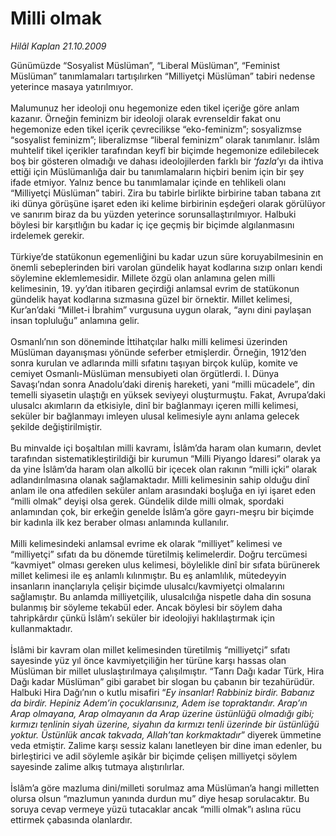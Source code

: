 # Milli olmak

*Hilâl Kaplan 21.10.2009*

<div class="taraf_structure_2col_1zq">
<div class="margen_n">



 <p>Günümüzde “Sosyalist Müslüman”, “Liberal Müslüman”, “Feminist Müslüman” tanımlamaları tartışılırken “Milliyetçi Müslüman” tabiri nedense yeterince masaya yatırılmıyor. <br/><br/>Malumunuz her ideoloji onu hegemonize eden tikel içeriğe göre anlam kazanır. Örneğin feminizm bir ideoloji olarak evrenseldir fakat onu hegemonize eden tikel içerik çevrecilikse “eko-feminizm”; sosyalizmse “sosyalist feminizm”; liberalizmse “liberal feminizm” olarak tanımlanır. İslâm muhtelif tikel içerikler tarafından keyfî bir biçimde hegemonize edilebilecek boş bir gösteren olmadığı ve dahası ideolojilerden farklı bir ‘<i>fazla</i>’yı da ihtiva ettiği için Müslümanlığa dair bu tanımlamaların hiçbiri benim için bir şey ifade etmiyor. Yalnız bence bu tanımlamalar içinde en tehlikeli olanı “Milliyetçi Müslüman” tabiri. Zira bu tabirle birlikte birbirine taban tabana zıt iki dünya görüşüne işaret eden iki kelime birbirinin eşdeğeri olarak görülüyor ve sanırım biraz da bu yüzden yeterince sorunsallaştırılmıyor. Halbuki böylesi bir karşıtlığın bu kadar iç içe geçmiş bir biçimde algılanmasını irdelemek gerekir. <br/><br/>Türkiye’de statükonun egemenliğini bu kadar uzun süre koruyabilmesinin en önemli sebeplerinden biri varolan gündelik hayat kodlarına sızıp onları kendi söylemine eklemlemesidir. Millete özgü olan anlamına gelen milli kelimesinin, 19. yy’dan itibaren geçirdiği anlamsal evrim de statükonun gündelik hayat kodlarına sızmasına güzel bir örnektir. Millet kelimesi, Kur’an’daki “Millet-i İbrahim” vurgusuna uygun olarak, “aynı dini paylaşan insan topluluğu” anlamına gelir. <br/><br/>Osmanlı’nın son döneminde İttihatçılar halkı milli kelimesi üzerinden Müslüman dayanışması yönünde seferber etmişlerdir. Örneğin, 1912’den sonra kurulan ve adlarında milli sıfatını taşıyan birçok kulüp, komite ve cemiyet Osmanlı-Müslüman mensubiyeti olan örgütlerdi. I. Dünya Savaşı’ndan sonra Anadolu’daki direniş hareketi, yani “milli mücadele”, din temelli siyasetin ulaştığı en yüksek seviyeyi oluşturmuştu. Fakat, Avrupa’daki ulusalcı akımların da etkisiyle, dinî bir bağlanmayı içeren milli kelimesi, seküler bir bağlanmayı imleyen ulusal kelimesiyle aynı anlama gelecek şekilde değiştirilmiştir. <br/><br/>Bu minvalde içi boşaltılan milli kavramı, İslâm’da haram olan kumarın, devlet tarafından sistematikleştirildiği bir kurumun “Milli Piyango İdaresi” olarak ya da yine İslâm’da haram olan alkollü bir içecek olan rakının “milli içki” olarak adlandırılmasına olanak sağlamaktadır. Milli kelimesinin sahip olduğu dinî anlam ile ona atfedilen seküler anlam arasındaki boşluğa en iyi işaret eden “milli olmak” deyişi olsa gerek. Gündelik dilde milli olmak, spordaki anlamından çok, bir erkeğin genelde İslâm’a göre gayrı-meşru bir biçimde bir kadınla ilk kez beraber olması anlamında kullanılır. <br/><br/>Milli kelimesindeki anlamsal evrime ek olarak “milliyet” kelimesi ve “milliyetçi” sıfatı da bu dönemde türetilmiş kelimelerdir. Doğru tercümesi “kavmiyet” olması gereken ulus kelimesi, böylelikle dinî bir sıfata bürünerek millet kelimesi ile eş anlamlı kılınmıştır. Bu eş anlamlılık, mütedeyyin insanların inançlarıyla çelişir biçimde ulusalcı/kavmiyetçi olmalarını sağlamıştır. Bu anlamda milliyetçilik, ulusalcılığa nispetle daha din sosuna bulanmış bir söyleme tekabül eder. Ancak böylesi bir söylem daha tahripkârdır çünkü İslâm’ı seküler bir ideolojiyi haklılaştırmak için kullanmaktadır. <br/><br/>İslâmi bir kavram olan millet kelimesinden türetilmiş “milliyetçi” sıfatı sayesinde yüz yıl önce kavmiyetçiliğin her türüne karşı hassas olan Müslüman bir millet uluslaştırılmaya çalışılmıştır. “Tanrı Dağı kadar Türk, Hira Dağı kadar Müslüman” gibi garabet bir slogan bu çabanın bir tezahürüdür. Halbuki Hira Dağı’nın o kutlu misafiri “<i>Ey insanlar! Rabbiniz birdir. Babanız da birdir. Hepiniz Adem’in çocuklarısınız, Adem ise topraktandır. Arap’ın Arap olmayana, Arap olmayanın da Arap üzerine üstünlüğü olmadığı gibi; kırmızı tenlinin siyah üzerine, siyahın da kırmızı tenli üzerinde bir üstünlüğü yoktur. Üstünlük ancak takvada, Allah’tan korkmaktadır</i>” diyerek ümmetine veda etmiştir. Zalime karşı sessiz kalanı lanetleyen bir dine iman edenler, bu birleştirici ve adil söylemle aşikâr bir biçimde çelişen milliyetçi söylem sayesinde zalime alkış tutmaya alıştırılırlar. <br/><br/>İslâm’a göre mazluma dini/milleti sorulmaz ama Müslüman’a hangi milletten olursa olsun “mazlumun yanında durdun mu” diye hesap sorulacaktır. Bu soruya cevap vermeye yüzü tutacaklar ancak “milli olmak”ı aslına rücu ettirmek çabasında olanlardır.</p>
<br/>
<br/>
<br/>



<br/>


<div id="taraf_not">
</div>

</div>


</div>
